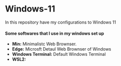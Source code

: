 # Windows-11
In this repository have my configurations to Windows 11


#### Some softwares that I use in my windows set up

*  **Min:** Minimalistc Web Brownser.
*  **Edge:** Microsft Detaul Web Brownser of Windows
*  **Windows Terminal:** Default Windows Terminal 
*  **WSL2:** 
